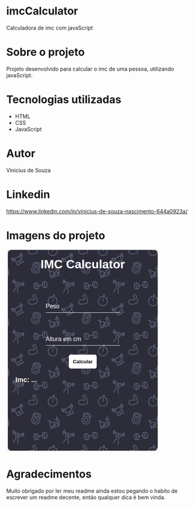 # imcCalculator
Calculadora de imc com javaScript

# Sobre o projeto
Projeto desenvolvido para calcular o imc de uma pessoa, utilizando javaScript.

# Tecnologias utilizadas
- HTML
- CSS
- JavaScript

# Autor
Vinicius de Souza

# Linkedin
https://www.linkedin.com/in/vinicius-de-souza-nascimento-644a0923a/

# Imagens do projeto
![projetos](assets/img/projeto1.png)

# Agradecimentos
Muito obrigado por ler meu readme ainda estou pegando o habito de escrever um readme decente, então qualquer dica é bem vinda.